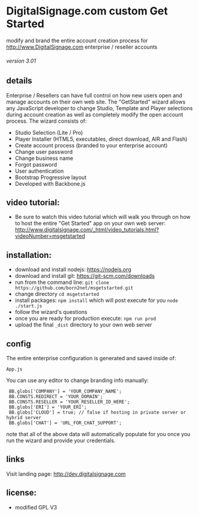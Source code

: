 DigitalSignage.com custom Get Started
====================================
modify and brand the entire account creation process for http://www.DigitalSignage.com enterprise / reseller accounts
<h6>version 3.01</h6>

details
-----------------------------------------------------------------------------------------
Enterprise / Resellers can have full control on how new users open and manage accounts on their own web site. The "GetStarted" wizard allows any JavaScript developer to change Studio, Template and Player selections during account creation as well as completely modify the open account process.
The wizard consists of:

 - Studio Selection (Lite / Pro)   
 - Player Installer (HTML5, executables, direct download, AIR and Flash)
 - Create account process (branded to your enterprise account)
 - Change user password
 - Change business name
 - Forgot password
 - User authentication
 - Bootstrap Progressive layout
 - Developed with Backbone.js  

video tutorial:
--------------------
- Be sure to watch this video tutorial which will walk you through on how to host the entire "Get Started" app on your own web server: http://www.digitalsignage.com/_html/video_tutorials.html?videoNumber=msgetstarted

installation:
--------------------
- download and install nodejs: https://nodejs.org
- download and install git: https://git-scm.com/downloads
- run from the command line: ```git clone https://github.com/born2net/msgetstarted.git```
- change directory ```cd msgetstarted```
- install packages: ```npm install``` which will post execute for you ```node ./start.js```
- follow the wizard's questions
- once you are ready for production execute: ```npm run prod```
- upload the final ```_dist``` directory to your own web server


config
-------------------------
The entire enterprise configuration is generated and saved inside of:
```
App.js
```

You can use any editor to change branding info manually:
```
 BB.globs['COMPANY'] = 'YOUR_COMPANY_NAME';
 BB.CONSTS.REDIRECT = 'YOUR_DOMAIN';
 BB.CONSTS.RESELLER = 'YOUR_RESELLER_ID_HERE';
 BB.globs['ERI'] = 'YOUR_ERI';
 BB.globs['CLOUD'] = true; // false if hosting in private server or hybrid server
 BB.globs['CHAT'] = 'URL_FOR_CHAT_SUPPORT';
```
note that all of the above data will automatically populate for you once you run the wizard and provide your credentials.

  

links
-------------------------
Visit landing page: http://dev.digitalsignage.com

license:
------------------------------------------------------------------------
- modified GPL V3
